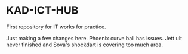 # KAD-ICT-HUB
First repository for IT works for practice.

Just making a few changes here. Phoenix curve ball has issues.
Jett ult never finished and Sova's shockdart is covering too much area.
